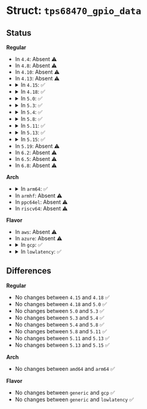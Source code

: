 # Struct: <code>tps68470_gpio_data</code>

## Status
<b>Regular</b>
<ul>
<li>
In <code>4.4</code>: Absent ⚠️
</li>
<li>
In <code>4.8</code>: Absent ⚠️
</li>
<li>
In <code>4.10</code>: Absent ⚠️
</li>
<li>
In <code>4.13</code>: Absent ⚠️
</li>
<li>
<details>
<summary>In <code>4.15</code>: ✅</summary>

```c
struct tps68470_gpio_data {
    struct regmap *tps68470_regmap;
    struct gpio_chip gc;
};
```
</details>
</li>
<li>
<details>
<summary>In <code>4.18</code>: ✅</summary>

```c
struct tps68470_gpio_data {
    struct regmap *tps68470_regmap;
    struct gpio_chip gc;
};
```
</details>
</li>
<li>
<details>
<summary>In <code>5.0</code>: ✅</summary>

```c
struct tps68470_gpio_data {
    struct regmap *tps68470_regmap;
    struct gpio_chip gc;
};
```
</details>
</li>
<li>
<details>
<summary>In <code>5.3</code>: ✅</summary>

```c
struct tps68470_gpio_data {
    struct regmap *tps68470_regmap;
    struct gpio_chip gc;
};
```
</details>
</li>
<li>
<details>
<summary>In <code>5.4</code>: ✅</summary>

```c
struct tps68470_gpio_data {
    struct regmap *tps68470_regmap;
    struct gpio_chip gc;
};
```
</details>
</li>
<li>
<details>
<summary>In <code>5.8</code>: ✅</summary>

```c
struct tps68470_gpio_data {
    struct regmap *tps68470_regmap;
    struct gpio_chip gc;
};
```
</details>
</li>
<li>
<details>
<summary>In <code>5.11</code>: ✅</summary>

```c
struct tps68470_gpio_data {
    struct regmap *tps68470_regmap;
    struct gpio_chip gc;
};
```
</details>
</li>
<li>
<details>
<summary>In <code>5.13</code>: ✅</summary>

```c
struct tps68470_gpio_data {
    struct regmap *tps68470_regmap;
    struct gpio_chip gc;
};
```
</details>
</li>
<li>
<details>
<summary>In <code>5.15</code>: ✅</summary>

```c
struct tps68470_gpio_data {
    struct regmap *tps68470_regmap;
    struct gpio_chip gc;
};
```
</details>
</li>
<li>
In <code>5.19</code>: Absent ⚠️
</li>
<li>
In <code>6.2</code>: Absent ⚠️
</li>
<li>
In <code>6.5</code>: Absent ⚠️
</li>
<li>
In <code>6.8</code>: Absent ⚠️
</li>
</ul>
<b>Arch</b>
<ul>
<li>
<details>
<summary>In <code>arm64</code>: ✅</summary>

```c
struct tps68470_gpio_data {
    struct regmap *tps68470_regmap;
    struct gpio_chip gc;
};
```
</details>
</li>
<li>
In <code>armhf</code>: Absent ⚠️
</li>
<li>
In <code>ppc64el</code>: Absent ⚠️
</li>
<li>
In <code>riscv64</code>: Absent ⚠️
</li>
</ul>
<b>Flavor</b>
<ul>
<li>
In <code>aws</code>: Absent ⚠️
</li>
<li>
In <code>azure</code>: Absent ⚠️
</li>
<li>
<details>
<summary>In <code>gcp</code>: ✅</summary>

```c
struct tps68470_gpio_data {
    struct regmap *tps68470_regmap;
    struct gpio_chip gc;
};
```
</details>
</li>
<li>
<details>
<summary>In <code>lowlatency</code>: ✅</summary>

```c
struct tps68470_gpio_data {
    struct regmap *tps68470_regmap;
    struct gpio_chip gc;
};
```
</details>
</li>
</ul>

## Differences
<b>Regular</b>
<ul>
<li>
No changes between <code>4.15</code> and <code>4.18</code> ✅
</li>
<li>
No changes between <code>4.18</code> and <code>5.0</code> ✅
</li>
<li>
No changes between <code>5.0</code> and <code>5.3</code> ✅
</li>
<li>
No changes between <code>5.3</code> and <code>5.4</code> ✅
</li>
<li>
No changes between <code>5.4</code> and <code>5.8</code> ✅
</li>
<li>
No changes between <code>5.8</code> and <code>5.11</code> ✅
</li>
<li>
No changes between <code>5.11</code> and <code>5.13</code> ✅
</li>
<li>
No changes between <code>5.13</code> and <code>5.15</code> ✅
</li>
</ul>
<b>Arch</b>
<ul>
<li>
No changes between <code>amd64</code> and <code>arm64</code> ✅
</li>
</ul>
<b>Flavor</b>
<ul>
<li>
No changes between <code>generic</code> and <code>gcp</code> ✅
</li>
<li>
No changes between <code>generic</code> and <code>lowlatency</code> ✅
</li>
</ul>
